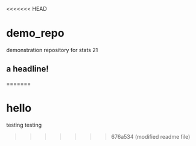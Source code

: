 <<<<<<< HEAD
# demo_repo
demonstration repository for stats 21

## a headline!
=======
# hello
testing testing
>>>>>>> 676a534 (modified readme file)
